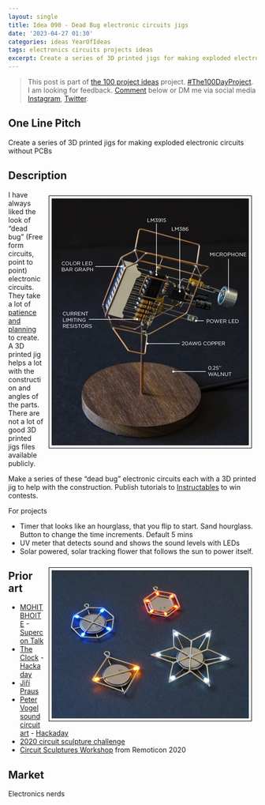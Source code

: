```yaml
---
layout: single
title: Idea 090 - Dead Bug electronic circuits jigs
date: '2023-04-27 01:30'
categories: ideas YearOfIdeas
tags: electronics circuits projects ideas
excerpt: Create a series of 3D printed jigs for making exploded electronic circuits without PCBs
---
```


> This post is part of [the 100 project ideas](https://blog.abluestar.com/projects/2023-100-ideas/) project. [#The100DayProject](https://www.the100dayproject.org/). I am looking for feedback. <a href='#utterances-comments'>Comment</a> below or DM me via social media <a href="https://instagram.com/funvill" rel="nofollow noopener noreferrer"><i class="fab fa-fw fa-instagram" aria-hidden="true"></i><span class="label">Instagram</span></a>, <a href="https://twitter.com/funvill" rel="nofollow noopener noreferrer"><i class="fab fa-fw fa-twitter" aria-hidden="true"></i><span class="label">Twitter</span></a>.

## One Line Pitch

Create a series of 3D printed jigs for making exploded electronic circuits without PCBs

## Description

<img src='\public\uploads\2023\mohit-bhoite.png' alt='mohit-bhoite' title='mohit-bhoite' style="float: right; max-width: 400px; margin: 10px; border: 1px solid black; padding: 5px">I have always liked the look of “dead bug” (Free form circuits, point to point) electronic circuits. They take a lot of [patience and planning](https://www.hackster.io/jiripraus/led-jewelry-82430a) to create. A 3D printed jig helps a lot with the construction and angles of the parts. There are not a lot of good 3D printed jigs files available publicly.

Make a series of these “dead bug” electronic circuits each with a 3D printed jig to help with the construction. Publish tutorials to [Instructables](https://www.instructables.com/) to win contests.

For projects

- Timer that looks like an hourglass, that you flip to start. Sand hourglass. Button to change the time increments. Default 5 mins
- UV meter that detects sound and shows the sound levels with LEDs
- Solar powered, solar tracking flower that follows the sun to power itself.

<img src='\public\uploads\2023\jiri-praus.png' alt='jiri-praus' title='jiri-praus' style="float: right; max-width: 400px; margin: 10px; border: 1px solid black; padding: 5px">

## Prior art

- [MOHIT BHOITE](https://www.bhoite.com/sculptures/) - [Supercon Talk](https://www.youtube.com/watch?v=LqVFxNFGNbc)
- [The Clock](http://techno-logic-art.com/clock.htm) - [Hackaday](https://hackaday.com/2021/11/10/a-breathtaking-circuit-sculpture-clock/)
- [Jiří Praus](https://www.hackster.io/jiripraus/projects)
- [Peter Vogel sound circuit art](https://hellocircuits.com/2013/10/19/peter-vogel-sound-circuit-art/) - [Hackaday](https://hackaday.com/2021/11/10/a-breathtaking-circuit-sculpture-clock/)
- [2020 circuit sculpture challenge](https://hackaday.io/contest/174093-2020-circuit-sculpture-challenge)
- [Circuit Sculptures Workshop](https://www.youtube.com/watch?v=p5GvcxMcR74) from Remoticon 2020

## Market

Electronics nerds

